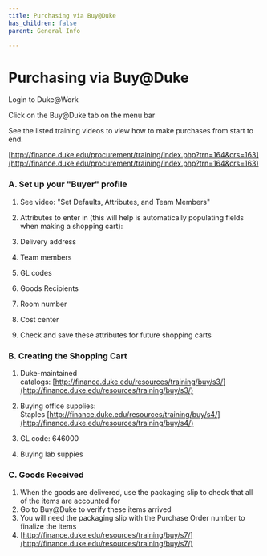 ```yaml
---
title: Purchasing via Buy@Duke
has_children: false
parent: General Info

---
```

# Purchasing via Buy@Duke

Login to Duke@Work

Click on the Buy@Duke tab on the menu bar 

See the listed training videos to view how to make purchases from start to end.

[http://finance.duke.edu/procurement/training/index.php?trn=164&crs=163](http://finance.duke.edu/procurement/training/index.php?trn=164&crs=163)

### **A. Set up your "Buyer" profile**

1.  See video: "Set Defaults, Attributes, and Team Members"
2.  Attributes to enter in (this will help is automatically populating fields when making a shopping cart):

1.  Delivery address
2.  Team members
3.  GL codes
4.  Goods Recipients 
5.  Room number
6.  Cost center

4.  Check and save these attributes for future shopping carts 

### **B. Creating the Shopping Cart**

1.  Duke-maintained catalogs: [http://finance.duke.edu/resources/training/buy/s3/](http://finance.duke.edu/resources/training/buy/s3/)
2.  Buying office supplies: Staples [http://finance.duke.edu/resources/training/buy/s4/](http://finance.duke.edu/resources/training/buy/s4/)

1.  GL code: 646000 

4.  Buying lab suppies 

### **C. Goods Received**

1.  When the goods are delivered, use the packaging slip to check that all of the items are accounted for
2.  Go to Buy@Duke to verify these items arrived  
3.  You will need the packaging slip with the Purchase Order number to finalize the items
4.  [http://finance.duke.edu/resources/training/buy/s7/](http://finance.duke.edu/resources/training/buy/s7/)